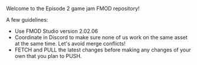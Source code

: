 Welcome to the Episode 2 game jam FMOD repository!

A few guidelines:

* Use FMOD Studio version 2.02.06
* Coordinate in Discord to make sure none of us work on the same asset at the same time. Let's avoid merge conflicts!
* FETCH and PULL the latest changes before making any changes of your own that you plan to PUSH.
